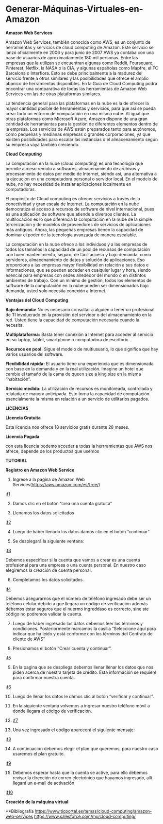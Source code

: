 # Generar-Máquinas-Virtuales-en-Amazon

**Amazon Web Services**

Amazon Web Services, también conocida como AWS, es un conjunto de herramientas y servicios de cloud computing de Amazon. Este servicio se lanzó oficialmente en 2006 y para junio de 2007 AWS ya contaba con una base de usuarios de aproximadamente 180 mil personas. Entre las empresas que la utilizan se encuentran algunas como Reddit, Foursquare, Pinterest, Netflix, la NASA o la CIA, y algunas españolas como Mapfre, el FC Barcelona o Interflora. Esto se debe principalmente a la madurez del servicio frente a otros similares y las posibilidades que ofrece el amplio abanico de herramientas disponibles. En la Guía de Cloud Computing podrá encontrar una comparativa de todas las herramientas de Amazon Web Services con las de otras plataformas similares. 

La tendencia general para las plataformas en la nube es la de ofrecer la mayor cantidad posible de herramientas y servicios, para que así se pueda crear todo un entorno de computación en una misma nube. Al igual que otras plataformas como Microsoft Azure, Amazon dispone de una gran cantidad de herramientas para la gestión de diferentes elementos dentro de la empresa. Los servicios de AWS están preparados tanto para autónomos, como pequeñas y medianas empresas o grandes corporaciones, ya que existen posibilidades para escalar las instancias o el almacenamiento según su empresa vaya también creciendo.

**Cloud Computing**

 La computación en la nube (cloud computing) es una tecnología que permite acceso remoto a softwares, almacenamiento de archivos y procesamiento de datos por medio de Internet, siendo así, una alternativa a la ejecución en una computadora personal o servidor local. En el modelo de nube, no hay necesidad de instalar aplicaciones localmente en computadoras.

El propósito de Cloud computing es ofrecer servicios a través de la conectividad y gran escala de Internet. La computación en la nube democratiza el acceso a recursos de software de nivel internacional, pues es una aplicación de software que atiende a diversos clientes. La multilocación es lo que diferencia la computación en la nube de la simple tercerización y de modelos de proveedores de servicios de aplicaciones más antiguos. Ahora, las pequeñas empresas tienen la capacidad de dominar el poder de la tecnología avanzada de manera escalable.

La computación en la nube ofrece a los individuos y a las empresas de todos los tamaños la capacidad de un pool de recursos de computación con buen mantenimiento, seguro, de fácil acceso y bajo demanda, como servidores, almacenamiento de datos y solución de aplicaciones. Eso proporciona a las empresas mayor flexibilidad en relación a sus datos e informaciones, que se pueden acceder en cualquier lugar y hora, siendo esencial para empresas con sedes alrededor del mundo o en distintos ambientes de trabajo. Con un mínimo de gestión, todos los elementos de software de la computación en la nube pueden ser dimensionados bajo demanda, usted solo necesita conexión a Internet.

**Ventajas del Cloud Computing**

**Bajo demanda:** No es necesario consultar a alguien o tener un profesional de TI involucrado en la provisión del servidor o del almacenamiento en la red. Usted tiene la capacidad de computación necesaria cuando la necesita.

**Multiplataforma:** Basta tener conexión a Internet para acceder al servicio en su laptop, tablet, smartphone o computadora de escritorio.

**Recursos en pool:** Sigue el modelo de multiusuario, lo que significa que hay varios usuarios del software.

**Flexibilidad rápida:** El usuario tiene una experiencia que es dimensionada con base en la demanda y en la real utilización. Imagine un hotel que cambie el tamaño de la cama de queen size a king size en la misma “habitación”.

**Servicio medido:** La utilización de recursos es monitoreada, controlada y relatada de manera anticipada. Esto torna la capacidad de computación esencialmente la misma en relación a un servicio de utilitarios pagados.

**LICENCIAS**

**Licencia Gratuita**

Esta licencia nos ofrece 18 servicios gratis durante 28 meses.

**Licencia Pagada**

con esta licencia podemo acceder a todas la herrramientas que AWS nos afrece, depende de los productos que usemos

**TUTORIAL**

**Registro en Amazon Web Service**

1.	Ingrese a la pagina de Amazon Web Services(https://aws.amazon.com/es/free/)

¡[f1]()

2.	Damos clic en el botón “crea una cuenta gratuita”

3.	Llenamos los datos solicitados 

¡[f2]()

4.	Luego de haber llenado los datos damos clic en el botón “continuar”

5.	Se desplegará la siguiente ventana:

¡[f3]()

Debemos especificar si la cuenta que vamos a crear es una cuenta profesional para una empresa o una cuenta personal.
En nuestro caso elegiremos la creación de cuenta personal.

6.	Completamos los datos solicitados.

¡[f4]()

Debemos asegurarnos que el número de teléfono ingresado debe ser un teléfono celular debido a que llegara un código de verificación además debemos estar seguros que el nuermo ingreddaso es correcto, sine ste código no podremos validar la cuenta.

7.	Luego de haber ingresado los datos debemos leer los términos y condiciones. Posteriormente marcamos la casilla “Seleccione aquí para indicar que ha leído y está conforme con los términos del Contrato de cliente de AWS”

8.	Presionamos el botón “Crear cuenta y continuar”.

¡[f5]()

9.	En la pagina que se despliega debemos llenar llenar los datos que nos piden acerca de nuestra tarjeta de crédito. Esta información se requiere para confirmar nuestra cuenta.

¡[f6]()


10.	Luego de llenar los datos le damos clic al botón “verificar y continuar”.

11.	En la siguiente ventana volvemos a ingresar nuestro teléfono móvil a donde llegara el código de verificación.

12.	¡[f7]()

13.	Una vez ingresado el código aparecerá el siguiente mensaje:

¡[f8]()

14.	A continuación debemos elegir el plan que queremos, para nuestro caso usaremos el plan gratuito.

¡[f9]()

15.	Debemos esperar hasta que la cuenta se active, para ello debemos revisar la dirección de correo electrónico que hayamos ingresado, allí llegará un e-mail de activación

¡[f10]()

**Creación de la máquina virtual** 






**Bibliografía
https://www.ticportal.es/temas/cloud-computing/amazon-web-services
https://www.salesforce.com/mx/cloud-computing/
